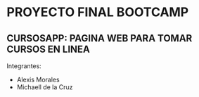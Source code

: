 # PROYECTO FINAL BOOTCAMP 
## CURSOSAPP: PAGINA WEB PARA TOMAR CURSOS EN LINEA

Integrantes: 
- Alexis Morales
- Michaell de la Cruz

